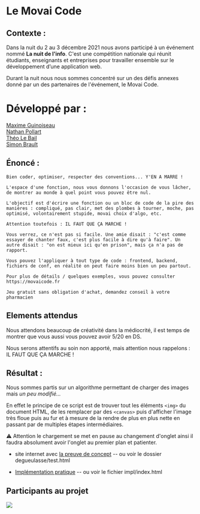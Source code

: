 # Le Movai Code

## Contexte :

Dans la nuit du 2 au 3 décembre 2021 nous avons participé à un événement nommé **La nuit de l'info**. C'est une compétition nationale qui réunit étudiants, enseignants et entreprises pour travailler ensemble sur le développement d’une application web.

Durant la nuit nous nous sommes concentré sur un des défis annexes donné par un des partenaires de l'événement, le Movai Code. 

# Développé par :

[Maxime Guinoiseau](https://maxime.guinoiseau.com/) <br>
[Nathan Pollart](http://www.npollart.site/) <br>
[Théo Le Bail](https://portfolio.tlbail.fr/) <br>
[Simon Brault](https://portfolio.simon-brault.com/)



## Énoncé : 
```
Bien coder, optimiser, respecter des conventions... Y'EN A MARRE !

L'espace d'une fonction, nous vous donnons l'occasion de vous lâcher, de montrer au monde à quel point vous pouvez être nul.

L'objectif est d'écrire une fonction ou un bloc de code de la pire des manières : compliqué, pas clair, met des plombes à tourner, moche, pas optimisé, volontairement stupide, movai choix d'algo, etc.

Attention toutefois : IL FAUT QUE ÇA MARCHE !

Vous verrez, ce n'est pas si facile. Une amie disait : "c'est comme essayer de chanter faux, c'est plus facile à dire qu'à faire". Un autre disait : "on est mieux ici qu'en prison", mais ça n'a pas de rapport.

Vous pouvez l'appliquer à tout type de code : frontend, backend, fichiers de conf, en réalité on peut faire moins bien un peu partout.

Pour plus de détails / quelques exemples, vous pouvez consulter https://movaicode.fr

Jeu gratuit sans obligation d'achat, demandez conseil à votre pharmacien
```

## Elements attendus

Nous attendons beaucoup de créativité dans la médiocrité, il est temps de montrer que vous aussi vous pouvez avoir 5/20 en DS.

Nous serons attentifs au soin non apporté, mais attention nous rappelons : IL FAUT QUE ÇA MARCHE !


## Résultat :

Nous sommes partis sur un algorithme permettant de charger des images mais *un peu modifié...*

En effet le principe de ce script est de trouver tout les éléments `<img>` du document HTML, de les remplacer par des `<canvas>` puis d'afficher l'image très floue puis au fur et à mesure de la rendre de plus en plus nette en passant par de multiples étapes intermédiaires.

⚠ Attention le chargement se met en pause au changement d'onglet ainsi il faudra absolument avoir l'onglet au premier plan et patienter.


- site internet avec [la preuve de concept](https://competent-turing-060012.netlify.app/degueulasse/test.html) -- ou voir le dossier degueulasse/test.html

- [Implémentation pratique](https://competent-turing-060012.netlify.app/impl/index.html) -- ou voir le fichier impl/index.html

## Participants au projet

![](https://epic-games-unofficial-api.herokuapp.com/api/github/le-roux-nard/movai-code-nuit-info-2021)
